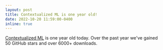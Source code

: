 ```yaml
---
layout: post
title: Contextualized ML is one year old!
date: 2022-10-20 11:59:00-0400
inline: true
---
```


[Contextualized ML](https://contextualized.ml) is one year old today. Over the past year we've gained 50 GitHub stars and over 6000+ downloads.
